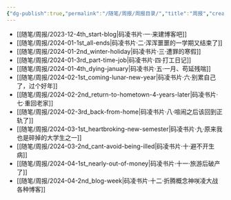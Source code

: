 ```yaml
---
{"dg-publish":true,"permalink":"/随笔/周报/周报目录/","title":"周报","created":"2024-04-17 21:59"}
---
```



- [[随笔/周报/2023-12-4th_start-blog\|码凌书片·一·来建博客吧]]
- [[随笔/周报/2024-01-1st_all-ends\|码凌书片·二·浑浑噩噩的一学期又结束了]]
- [[随笔/周报/2024-01-2nd_winter-holiday\|码凌书片·三·遭罪的寒假]]
- [[随笔/周报/2024-01-3rd_part-time-job\|码凌书片·四·打工日记]]
- [[随笔/周报/2024-01-4th_dying-january\|码凌书片·五·一月、苟延残喘]]
- [[随笔/周报/2024-02-1st_coming-lunar-new-year\|码凌书片·六·别累自己了，过个好年]]
- [[随笔/周报/2024-02-2nd_return-to-hometown-4-years-later\|码凌书片·七·重回老家]]
- [[随笔/周报/2024-02-3rd_back-from-home\|码凌书片·八·喧闹之后该回到正轨了]]
- [[随笔/周报/2024-03-1st_heartbroking-new-semester\|码凌书片·九·原来我也是碎掉的大学生之一]]
- [[随笔/周报/2024-03-2nd_cant-avoid-being-illed\|码凌书片·十·避不开生病]]
- [[随笔/周报/2024-04-1st_nearly-out-of-money\|码凌书片·十一·旅游后破产了]]
- [[随笔/周报/2024-04-2nd_blog-week\|码凌书片·十二·折腾概念神咲凌大战各种博客]]